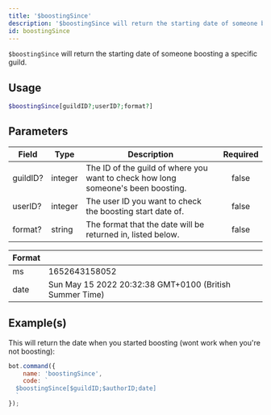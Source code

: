 ```yaml
---
title: '$boostingSince'
description: '$boostingSince will return the starting date of someone boosting a specific guild.'
id: boostingSince
---
```


`$boostingSince` will return the starting date of someone boosting a specific guild.

## Usage

```php
$boostingSince[guildID?;userID?;format?]
```

## Parameters

| Field    | Type    | Description                                                                      | Required |
| -------- | ------- | -------------------------------------------------------------------------------- |:--------:|
| guildID? | integer | The ID of the guild of where you want to check how long someone's been boosting. |  false   |
| userID?  | integer | The user ID you want to check the boosting start date of.                        |  false   |
| format?  | string  | The format that the date will be returned in, listed below.                      |  false   |

| Format |                                                         |
| ------ | ------------------------------------------------------- |
| ms     | 1652643158052                                           |
| date   | Sun May 15 2022 20:32:38 GMT+0100 (British Summer Time) |

## Example(s)

This will return the date when you started boosting (wont work when you're not boosting):

```javascript
bot.command({
    name: 'boostingSince',
    code: `
  $boostingSince[$guildID;$authorID;date]
  `
});
```